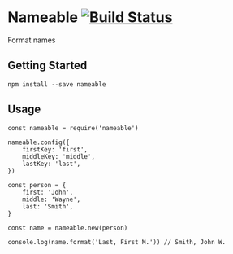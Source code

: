 # Nameable [![Build Status](https://travis-ci.com/twharmon/nameable.svg?branch=master)](https://travis-ci.com/twharmon/nameable)
Format names

## Getting Started
`npm install --save nameable`

## Usage
```
const nameable = require('nameable')

nameable.config({
    firstKey: 'first',
    middleKey: 'middle',
    lastKey: 'last',
})

const person = {
    first: 'John',
    middle: 'Wayne',
    last: 'Smith',
}

const name = nameable.new(person)

console.log(name.format('Last, First M.')) // Smith, John W.
```
